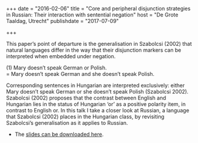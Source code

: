 +++
date = "2016-02-06"
title = "Core and peripheral disjunction strategies in Russian: Their interaction with sentential negation"
host = "De Grote Taaldag, Utrecht"
publishdate = "2017-07-09"


+++

This paper’s point of departure is the generalisation in Szabolcsi (2002) that natural languages differ in the way that their disjunction markers can be interpreted when embedded under negation.

(1) Mary doesn’t speak German or Polish.\
= Mary doesn’t speak German and she doesn’t speak Polish.

Corresponding sentences in Hungarian are interpreted exclusively: either Mary doesn’t speak German or she doesn’t speak Polish (Szabolcsi 2002). Szabolcsi (2002) proposes that the contrast between English and Hungarian lies in the status of Hungarian ‘or’ as a positive polarity item, in contrast to English or. In this talk I take a closer look at Russian, a language that Szabolcsi (2002) places in the Hungarian class, by revisiting Szabolcsi’s generalisation as it applies to Russian.

* The [slides can be downloaded here](http://pavelrudnev.github.io/pdf/tindag2016-slides.pdf).

